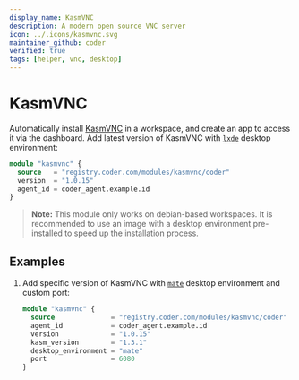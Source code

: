 ```yaml
---
display_name: KasmVNC
description: A modern open source VNC server
icon: ../.icons/kasmvnc.svg
maintainer_github: coder
verified: true
tags: [helper, vnc, desktop]
---
```


# KasmVNC

Automatically install [KasmVNC](https://kasmweb.com/kasmvnc) in a workspace, and create an app to access it via the dashboard. Add latest version of KasmVNC with [`lxde`](https://www.lxde.org/) desktop environment:

```tf
module "kasmvnc" {
  source   = "registry.coder.com/modules/kasmvnc/coder"
  version  = "1.0.15"
  agent_id = coder_agent.example.id
}
```

> **Note:** This module only works on debian-based workspaces. It is recommended to use an image with a desktop environment pre-installed to speed up the installation process.

## Examples

1. Add specific version of KasmVNC with [`mate`](https://mate-desktop.org/) desktop environment and custom port:

   ```tf
   module "kasmvnc" {
     source              = "registry.coder.com/modules/kasmvnc/coder"
     agent_id            = coder_agent.example.id
     version             = "1.0.15"
     kasm_version        = "1.3.1"
     desktop_environment = "mate"
     port                = 6080
   }
   ```
